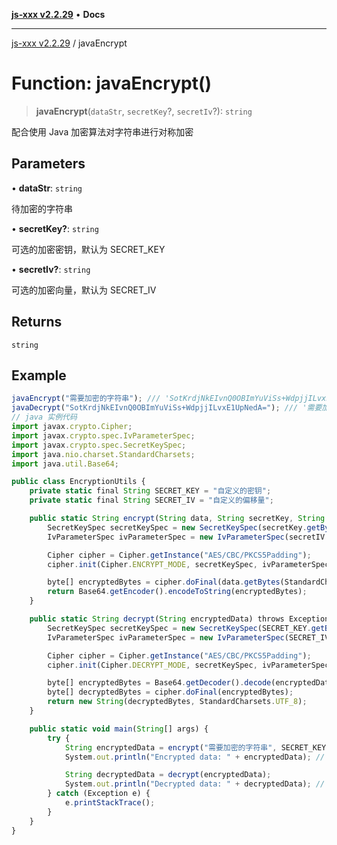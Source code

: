 [**js-xxx v2.2.29**](../README.md) • **Docs**

***

[js-xxx v2.2.29](../README.md) / javaEncrypt

# Function: javaEncrypt()

> **javaEncrypt**(`dataStr`, `secretKey`?, `secretIv`?): `string`

配合使用 Java 加密算法对字符串进行对称加密

## Parameters

• **dataStr**: `string`

待加密的字符串

• **secretKey?**: `string`

可选的加密密钥，默认为 SECRET_KEY

• **secretIv?**: `string`

可选的加密向量，默认为 SECRET_IV

## Returns

`string`

## Example

```ts
javaEncrypt("需要加密的字符串"); /// 'SotKrdjNkEIvnQ0OBImYuViSs+WdpjjILvxE1UpNedA='
javaDecrypt("SotKrdjNkEIvnQ0OBImYuViSs+WdpjjILvxE1UpNedA="); /// '需要加密的字符串'
// java 实例代码
import javax.crypto.Cipher;
import javax.crypto.spec.IvParameterSpec;
import javax.crypto.spec.SecretKeySpec;
import java.nio.charset.StandardCharsets;
import java.util.Base64;

public class EncryptionUtils {
    private static final String SECRET_KEY = "自定义的密钥";
    private static final String SECRET_IV = "自定义的偏移量";

    public static String encrypt(String data, String secretKey, String secretIV) throws Exception {
        SecretKeySpec secretKeySpec = new SecretKeySpec(secretKey.getBytes(StandardCharsets.UTF_8), "AES");
        IvParameterSpec ivParameterSpec = new IvParameterSpec(secretIV.getBytes(StandardCharsets.UTF_8));

        Cipher cipher = Cipher.getInstance("AES/CBC/PKCS5Padding");
        cipher.init(Cipher.ENCRYPT_MODE, secretKeySpec, ivParameterSpec);

        byte[] encryptedBytes = cipher.doFinal(data.getBytes(StandardCharsets.UTF_8));
        return Base64.getEncoder().encodeToString(encryptedBytes);
    }

    public static String decrypt(String encryptedData) throws Exception {
        SecretKeySpec secretKeySpec = new SecretKeySpec(SECRET_KEY.getBytes(StandardCharsets.UTF_8), "AES");
        IvParameterSpec ivParameterSpec = new IvParameterSpec(SECRET_IV.getBytes(StandardCharsets.UTF_8));

        Cipher cipher = Cipher.getInstance("AES/CBC/PKCS5Padding");
        cipher.init(Cipher.DECRYPT_MODE, secretKeySpec, ivParameterSpec);

        byte[] encryptedBytes = Base64.getDecoder().decode(encryptedData);
        byte[] decryptedBytes = cipher.doFinal(encryptedBytes);
        return new String(decryptedBytes, StandardCharsets.UTF_8);
    }

    public static void main(String[] args) {
        try {
            String encryptedData = encrypt("需要加密的字符串", SECRET_KEY, SECRET_IV);
            System.out.println("Encrypted data: " + encryptedData); // SotKrdjNkEIvnQ0OBImYuViSs+WdpjjILvxE1UpNedA=

            String decryptedData = decrypt(encryptedData);
            System.out.println("Decrypted data: " + decryptedData); // 需要加密的字符串
        } catch (Exception e) {
            e.printStackTrace();
        }
    }
}
```
